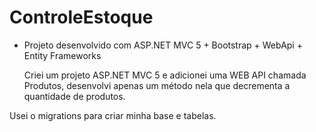 # ControleEstoque

- Projeto desenvolvido com ASP.NET MVC 5 + Bootstrap + WebApi + Entity Frameworks

  Criei um projeto ASP.NET MVC 5 e adicionei uma WEB API chamada Produtos, desenvolvi apenas um método nela que decrementa a quantidade de produtos.

Usei o migrations para criar minha base e tabelas.


